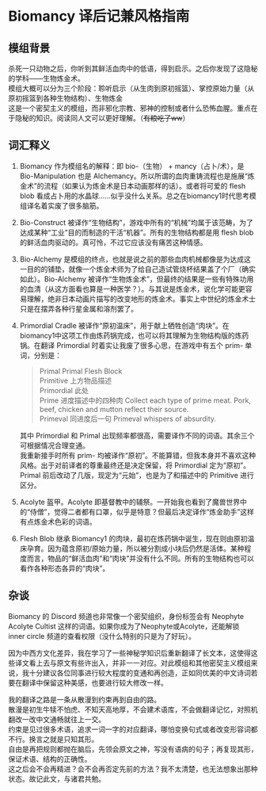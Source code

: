 # Biomancy 译后记兼风格指南

## 模组背景

杀死一只动物之后，你听到其鲜活血肉中的低语，得到启示。之后你发现了这隐秘的学科——生物炼金术。  
模组大概可以分为三个阶段：聆听启示（从生肉到原初摇篮）、掌控原始力量（从原初摇篮到各种生物结构）、生物炼金  
这是一个密契主义的模组，而非邪化宗教、邪神的控制或者什么恐怖血腥。重点在于隐秘的知识。阅读同人文可以更好理解。（~~有粮吃了ww~~）

## 词汇释义

1. Biomancy 作为模组名的解释：即 bio-（生物） + mancy（占卜/术），是 Bio-Manipulation 也是 Alchemancy。所以所谓的血肉重铸流程也是施展“炼金术”的流程（如果认为炼金术是日本动画那样的话）。或者将可爱的 flesh blob 看成占卜用的水晶球……似乎没什么关系。总之在biomancy1时代思考模组译名着实废了很多脑筋。
2. Bio-Construct 被译作“生物结构”，游戏中所有的“机械”均属于该范畴，为了达成某种“工业”目的而制造的干活“机器”。所有的生物结构都是用 flesh blob 的鲜活血肉驱动的。真可怜，不过它应该没有痛苦这种情感。
3. Bio-Alchemy 是模组的终点，也就是说之前的那些血肉机械都像是为达成这一目的的铺垫，就像一个炼金术师为了给自己造试管烧杯结果盖了个厂（确实如此）。Bio-Alchemy 被译作“生物炼金术”，但最终的结果是一些有特殊功用的血清（从这方面看也算是一种医学？）。与其说是炼金术，说化学可能更容易理解，绝非日本动画片描写的改变地形的炼金术。事实上中世纪的炼金术士只是在摆弄各种行星金属和溶剂罢了。
4. Primordial Cradle 被译作“原初温床”，用于献上牺牲创造“肉块”。在biomancy1中这项工作由炼药锅完成，也可以将其理解为生物结构版的炼药锅。在翻译 Primordial 时着实让我废了很多心思，在游戏中有五个 prim- 单词，分别是：
   > Primal Primal Flesh Block  
   > Primitive 上方物品描述  
   > Primordial 此处  
   > Prime 进度描述中的四种肉 Collect each type of prime meat. Pork, beef, chicken and mutton reflect their source.  
   > Primeval 同进度后一句 Primeval whispers of absurdity.  

   其中 Primordial 和 Primal 出现频率都很高，需要译作不同的词语。其余三个可根据情况合理变通。  
   我重新接手时所有 prim- 均被译作“原初”。不能算错，但我本身并不喜欢这种风格。出于对前译者的尊重最终还是决定保留，将 Primordial 定为“原初”。Primal 前后改动了几版，现定为“元始”，也是为了和描述中的 Primitive 进行区分。
5. Acolyte 盔甲。Acolyte 即基督教中的辅祭。一开始我也看到了魔兽世界中的“侍僧”，觉得二者都有口罩，似乎是特意？但最后决定译作“炼金助手”这样有点炼金术色彩的词语。
6. Flesh Blob 继承 Biomancy1 的肉块，最初在炼药锅中诞生，现在则由原初温床孕育。因为蕴含原初/原始力量，所以被分割成小块后仍然是活体。某种程度而言，物品的“鲜活血肉”和“肉块”并没有什么不同。所有的生物结构也可以看作各种形态各异的“肉块”。

## 杂谈

Biomancy 的 Discord 频道也非常像一个密契组织，身份标签会有 Neophyte Acolyte Cultist 这样的词语。如果你成为了Neophyte或Acolyte，还能解锁 inner circle 频道的查看权限（没什么特别的只是为了好玩）。

因为中西方文化差异，我在学习了一些神秘学知识后重新翻译了长文本，这使得这些译文看上去与原文有些许出入，并非一一对应。对此模组和其他密契主义模组来说，我十分建议各位同事进行较大程度的变通和再创造，正如同优美的中文诗词若要在翻译中保留这种美感，也要进行较大修改一样。  

我的翻译之路是一条从散漫到约束再到自由的路。  
散漫是初生牛犊不怕虎、不知天高地厚，不会建术语库，不会做翻译记忆，对照机翻改一改中文通畅就往上一交。  
约束是见过很多术语，追求一词一字的对应翻译，哪怕变换句式或者改变形容词都不行。换言之就是只知其形。  
自由是再把规则都抛在脑后，先领会原文之神，写没有语病的句子；再复现其形，保证术语、结构的正确性。  
这之后会不会再精进？会不会再否定先前的方法？我不太清楚，也无法想象出那种状态。故记此文，与诸君共勉。
